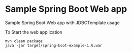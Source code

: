 Sample Spring Boot Web app
==================================================

Sample Spring Boot Web app with JDBCTemplate usage

To Start the web application

    mvn clean package
    java -jar target/spring-boot-example-1.0.war
    
